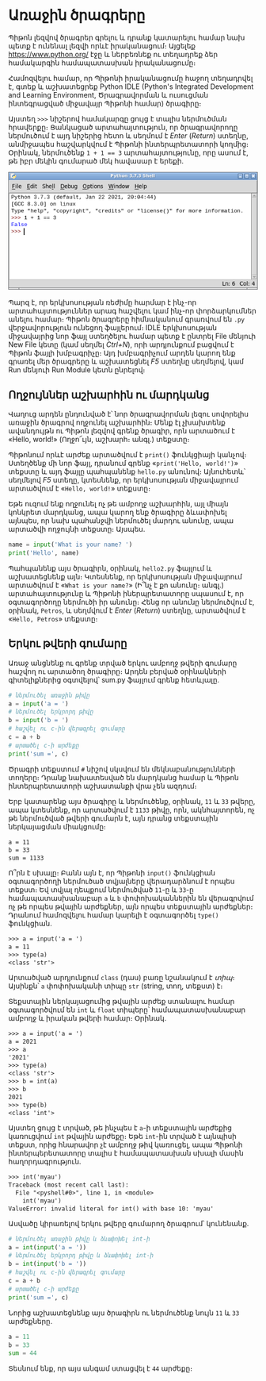 # Առաջին ծրագրերը

Պիթոն լեզվով ծրագրեր գրելու և դրանք կատարելու համար նախ պետք է ունենալ լեզվի որևէ իրականացում։ Այցելեք https://www.python.org/ էջը և ներբեռնեք ու տեղադրեք ձեր համակարգին համապատասխան իրականացումը։

Համոզվելու համար, որ Պիթոնի իրականացումը հաջող տեղադրվել է, գտեք և աշխատեցրեք Python IDLE (Python's Integrated Development and Learning Environment, Ծրագրավորման և ուսուցման ինտեգրացված միջավայր Պիթոնի համար) ծրագիրը։

Այստեղ `>>>` նիշերով համակարգը ցույց է տալիս ներմուծման հրավերքը։ Ցանկացած արտահայտություն, որ ծրագրավորողը ներմուծում է այդ նիշերից հետո և սեղմում է _Enter_ (_Return_) ստեղնը, անմիջապես հաշվարկվում է Պիթոնի ինտերպրետատորի կողմից։ Օրինակ, ներմուծենք `1 + 1 == 3` արտահայտությունը, որը ասում է, թե իբր մեկին գումարած մեկ հավասար է երեքի․

![IDLE](images/python-bc-001.png)




Պարզ է, որ երկխոսության ռեժիմը հարմար է ինչ-որ արտահայտություններ արագ հաշվելու կամ ինչ-որ փորձարկումներ անելու համար։ Պիթոն ծրագրերը հիմնականում գրառվում են `.py` վերջավորություն ունեցող ֆայլերում։ IDLE երկխոսության միջավայրից նոր ֆայլ ստեղծելու համար պետք է ընտրել File մենյուի New File կետը (կամ սեղմել _Ctrl+N_), որի արդյունքում բացվում է Պիթոն ֆայլի խմբագրիչը։ Այդ խմբագրիչում արդեն կարող ենք գրառել մեր ծրագրերը և աշխատեցնել _F5_ ստեղնը սեղմելով, կամ Run մենյուի Run Module կետն ընրելով։



## Ողջույններ աշխարհին ու մարդկանց

Վաղուց արդեն ընդունված է՝ նոր ծրագրավորման լեզու սովորելիս առաջին ծրագրով ողջունել աշխարհին։ Մենք էլ չխախտենք ավանդույթն ու Պիթոն լեզվով գրենք ծրագիր, որն արտածում է «Hello, world!» (Ողջո՜ւյն, աշխարհ։ անգլ.) տեքստը։

Պիթոնում որևէ արժեք արտածվում է `print()` ֆունկցիայի կանչով։ Ստեղծենք մի նոր ֆայլ, դրանում գրենք «`print('Hello, world!')`» տեքստը և այդ ֆայլը պահպանենք `hello.py` անունով։ Այնուհետև՝ սեղմելով _F5_ ստեղը, կտեսնենք, որ երկխոսության միջավայրում արտածվում է «`Hello, world!`» տեքստը։

Եթե ուզում ենք ողջունել ոչ թե ամբողջ աշխարհին, այլ միայն կոնկրետ մարդկանց, ապա կարող ենք ծրագիրը ձևափոխել այնպես, որ նախ պահանջվի ներմուծել մարդու անունը, ապա արտածվի ողջույնի տեքստը։ Այսպես.

```Python
name = input('What is your name? ')
print('Hello', name)
```

Պահպանենք այս ծրագիրն, օրինակ, `hello2.py` ֆայլում և աշխատեցնենք այն։ Կտեսնենք, որ երկխոսության միջավայրում արտածվում է «`What is your name?`» (Ի՞նչ է քո անունը։ անգլ.) արտահայտությունը և Պիթոնի իներպրետատորը սպասում է, որ օգտագործողը ներմուծի իր անունը։ Հենց որ անունը ներմուծվում է, օրինակ, `Petros`, և սեղմվում է _Enter_ (_Return_) ստեղնը, արտածվում է «`Hello, Petros`» տեքստը։


## Երկու թվերի գումարը

Առաջ անցնենք ու գրենք տրված երկու ամբողջ թվերի գումարը հաշվող ու արտածող ծրագիրը։ Արդեն բերված օրինակների գիտելիքներից օգտվելով՝ sum.py ֆայլում գրենք հետևյալը.

```Python
# ներմուծել առաջին թիվը
a = input('a = ')
# ներմուծել երկրորդ թիվը
b = input('b = ')
# հաշվել ու c-ին վերագրել գումարը
c = a + b
# արտածել c-ի արժեքը
print('sum =', c)
```

Ծրագրի տեքստում `#` նիշով սկսվում են մեկնաբանությունների տողերը։ Դրանք նախատեսված են մարդկանց համար և Պիթոն ինտերպրետատորի աշխատանքի վրա չեն ազդում։

Երբ կատարենք այս ծրագիրը և ներմուծենք, օրինակ, `11` և `33` թվերը, ապա կտեսնենք, որ արտածվում է `1133` թիվը, որն, ակնհայտորեն, ոչ թե ներմուծված թվերի գումարն է, այն դրանց տեքստային ներկայացման միակցումը։

```
a = 11
b = 33
sum = 1133
```

Ո՞րն է սխալը։ Բանն այն է, որ Պիթոնի `input()` ֆունկցիան օգտագործողի ներմուծած տվյալները վերադարձնում է որպես տեքստ։ Եվ տվյալ դեպքում ներմուծված `11`-ը և `33`-ը համապատասխանաբար `a` և `b` փոփոխականներին են վերագրվում ոչ թե որպես թվային արժեքներ, այն որպես տեքստային արժեքներ։ Դրանում համոզվելու համար կարելի է օգտագործել `type()` ֆունկցիան.

```
>>> a = input('a = ')
a = 11
>>> type(a)
<class 'str'>
```

Արտածված արդյունքում `class` (դաս) բառը նշանակում է _տիպ_։ Այսինքն՝ `a` փոփոխականի տիպը `str` (string, տող, տեքստ) է։

Տեքստային ներկայացումից թվային արժեք ստանալու համար օգտագործվում են `int` և `float` տիպերը՝ համապատասխանաբար ամբողջ և իրական թվերի համար։ Օրինակ.

```
>>> a = input('a = ')
a = 2021
>>> a
'2021'
>>> type(a)
<class 'str'>
>>> b = int(a)
>>> b
2021
>>> type(b)
<class 'int'>
```

Այստեղ ցույց է տրված, թե ինչպես է `a`-ի տեքստային արժեքից կառուցվում `int` թվային արժեքը։ Եթե `int`-ին տրված է այնպիսի տեքստ, որից հնարավոր չէ ամբողջ թիվ կառուցել, ապա Պիթոնի ինտերպերետատորը տալիս է համապատասխան սխալի մասին հաղորդագրություն.

```
>>> int('myau')
Traceback (most recent call last):
  File "<pyshell#0>", line 1, in <module>
    int('myau')
ValueError: invalid literal for int() with base 10: 'myau'
```

Ասվածը կիրառելով երկու թվերը գումարող ծրագրում՝ կունենանք.

```Python
# ներմուծել առաջին թիվը և ձևափոխել int-ի
a = int(input('a = '))
# ներմուծել երկրորդ թիվը և ձևափոխել int-ի
b = int(input('b = '))
# հաշվել ու c-ին վերագրել գումարը
c = a + b
# արտածել c-ի արժեքը
print('sum =', c)
```

Նորից աշխատեցնենք այս ծրագիրն ու ներմուծենք նույն `11` և `33` արժեքները.

```Python
a = 11
b = 33
sum = 44
```

Տեսնում ենք, որ այս անգամ ստացվել է `44` արժեքը։




